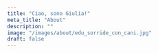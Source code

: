 ```yaml
---
title: "Ciao, sono Giulia!"
meta_title: "About"
description: ""
image: "/images/about/edu_sorride_con_cani.jpg"
draft: false
---
```


